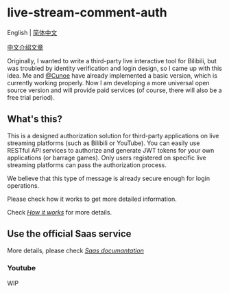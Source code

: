 # live-stream-comment-auth  

English | [简体中文](README_zh.md)

[中文介绍文章](https://www.bilibili.com/read/cv19545136)

Originally, I wanted to write a third-party live interactive tool for Bilibili, but was troubled by identity verification and login design, so I came up with this idea. Me and [@Cunoe](https://github.com/CUNOE) have already implemented a basic version, which is currently working properly. Now I am developing a more universal open source version and will provide paid services (of course, there will also be a free trial period).
## What's this?  
This is a designed authorization solution for third-party applications on live streaming platforms (such as Bilibili or YouTube). You can easily use RESTful API services to authorize and generate JWT tokens for your own applications (or barrage games). Only users registered on specific live streaming platforms can pass the authorization process.

We believe that this type of message is already secure enough for login operations.

Please check how it works to get more detailed information.

Check [*How it works*](docs/how-it-works.md) for more details.

<!-- ## Package Usage  
Use this package as go mod:  
Install:  
```
go get github.com/tymon42/live-stream-comment-auth
```
In program:  
```
import "github.com/tymon42/live-stream-comment-auth/vcode"

new_vcode := vcode.GenBiliVCodeWithExtraInfo("<UUID>", "<UID>", "<TIME_NOW>")
``` -->

## Use the official Saas service
More details, please check [*Saas documantation*](docs/saas.md)

<!-- ## Authing as a Service (Bilibili)
### Start via Docker
```
docker build -t bili-danmu-auth-api -f Dockerfile .

docker run \
  -p 8888:8888 \
  -v ${PWD}/data:/data \
  -e REPLICA_URL=<YOUR_DATA_BASE_BACKUP_URL> \
  bili-danmu-auth-api
```
#### Start worker
```
go run bili-danmu-auth/worker/auther/main.go -api "http://127.0.0.1:8888"  -r <BILI_ROOM_ID> -p "" -l 6 -k "IAMAWORKER" &
``` -->

<!-- #### Start Swagger web UI
```
docker run --platform linux/amd64 --rm -p 8083:8080 -e SWAGGER_JSON_URL=/swagger/bili-danmu-auth.json -e SWAGGER_JSON=/foo/bili-danmu-auth.json -v $PWD/bili-danmu-auth/api:/usr/share/nginx/html/swagger swaggerapi/swagger-ui
``` -->

### Youtube
WIP
